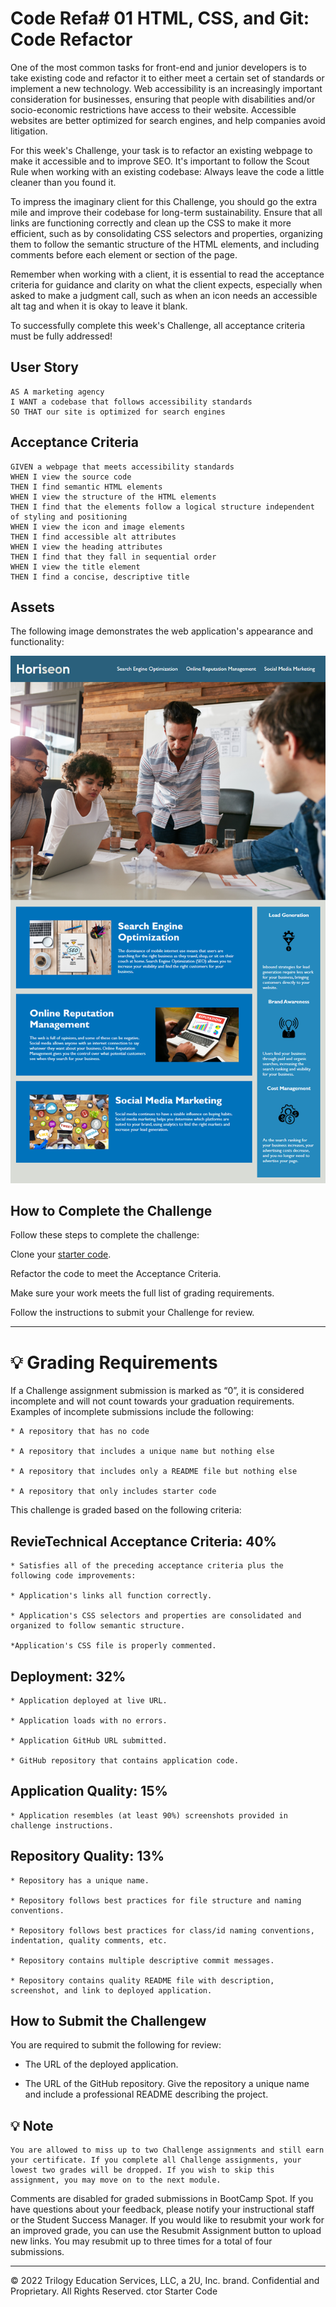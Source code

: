 # Code Refa# 01 HTML, CSS, and Git: Code Refactor

One of the most common tasks for front-end and junior developers is to take existing code and refactor it to either meet a certain set of standards or implement a new technology. Web accessibility is an increasingly important consideration for businesses, ensuring that people with disabilities and/or socio-economic restrictions have access to their website. Accessible websites are better optimized for search engines, and help companies avoid litigation.

For this week's Challenge, your task is to refactor an existing webpage to make it accessible and to improve SEO. It's important to follow the Scout Rule when working with an existing codebase: Always leave the code a little cleaner than you found it. 

To impress the imaginary client for this Challenge, you should go the extra mile and improve their codebase for long-term sustainability. Ensure that all links are functioning correctly and clean up the CSS to make it more efficient, such as by consolidating CSS selectors and properties, organizing them to follow the semantic structure of the HTML elements, and including comments before each element or section of the page.

Remember when working with a client, it is essential to read the acceptance criteria for guidance and clarity on what the client expects, especially when asked to make a judgment call, such as when an icon needs an accessible alt tag and when it is okay to leave it blank. 

To successfully complete this week's Challenge, all acceptance criteria must be fully addressed!

## User Story

```
AS A marketing agency
I WANT a codebase that follows accessibility standards
SO THAT our site is optimized for search engines
```

## Acceptance Criteria

```
GIVEN a webpage that meets accessibility standards
WHEN I view the source code
THEN I find semantic HTML elements
WHEN I view the structure of the HTML elements
THEN I find that the elements follow a logical structure independent of styling and positioning
WHEN I view the icon and image elements
THEN I find accessible alt attributes
WHEN I view the heading attributes
THEN I find that they fall in sequential order
WHEN I view the title element
THEN I find a concise, descriptive title
```
## Assets

The following image demonstrates the web application's appearance and functionality:

![A webpage titled "Horiseon" features a navigation menu in the header, a hero image, various sections, and more.." ](./Develop/assets/images/01-html-css-git-homework-demo.png)

## How to Complete the Challenge

Follow these steps to complete the challenge:

Clone your [starter code](https://github.com/coding-boot-camp/urban-octo-telegram).

Refactor the code to meet the Acceptance Criteria.

Make sure your work meets the full list of grading requirements.

Follow the instructions to submit your Challenge for review.
- - -

# 💡 Grading Requirements

If a Challenge assignment submission is marked as “0”, it is considered incomplete and will not count towards your graduation requirements. Examples of incomplete submissions include the following:

    * A repository that has no code

    * A repository that includes a unique name but nothing else

    * A repository that includes only a README file but nothing else

    * A repository that only includes starter code


This challenge is graded based on the following criteria:

## RevieTechnical Acceptance Criteria: 40%

    * Satisfies all of the preceding acceptance criteria plus the following code improvements:

    * Application's links all function correctly.

    * Application's CSS selectors and properties are consolidated and organized to follow semantic structure.

    *Application's CSS file is properly commented.

## Deployment: 32%

    * Application deployed at live URL.

    * Application loads with no errors.

    * Application GitHub URL submitted.

    * GitHub repository that contains application code.

## Application Quality: 15%

    * Application resembles (at least 90%) screenshots provided in challenge instructions.

## Repository Quality: 13%

    * Repository has a unique name.

    * Repository follows best practices for file structure and naming conventions.

    * Repository follows best practices for class/id naming conventions, indentation, quality comments, etc.

    * Repository contains multiple descriptive commit messages.

    * Repository contains quality README file with description, screenshot, and link to deployed application.

## How to Submit the Challengew

You are required to submit the following for review:

* The URL of the deployed application.

* The URL of the GitHub repository. Give the repository a unique name and include a professional README describing the project.

## 💡 Note

    You are allowed to miss up to two Challenge assignments and still earn your certificate. If you complete all Challenge assignments, your lowest two grades will be dropped. If you wish to skip this assignment, you may move on to the next module.

Comments are disabled for graded submissions in BootCamp Spot. If you have questions about your feedback, please notify your instructional staff or the Student Success Manager. If you would like to resubmit your work for an improved grade, you can use the Resubmit Assignment button to upload new links. You may resubmit up to three times for a total of four submissions.


- - -
© 2022 Trilogy Education Services, LLC, a 2U, Inc. brand. Confidential and Proprietary. All Rights Reserved.
ctor Starter Code
